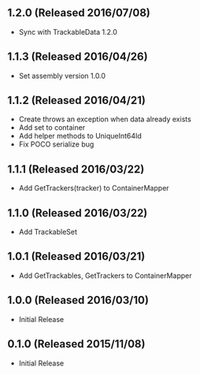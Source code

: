 ## 1.2.0 (Released 2016/07/08)

* Sync with TrackableData 1.2.0

## 1.1.3 (Released 2016/04/26)

* Set assembly version 1.0.0

## 1.1.2 (Released 2016/04/21)

* Create throws an exception when data already exists
* Add set to container
* Add helper methods to UniqueInt64Id
* Fix POCO serialize bug

## 1.1.1 (Released 2016/03/22)

* Add GetTrackers(tracker) to ContainerMapper

## 1.1.0 (Released 2016/03/22)

* Add TrackableSet

## 1.0.1 (Released 2016/03/21)

* Add GetTrackables, GetTrackers to ContainerMapper 

## 1.0.0 (Released 2016/03/10)

* Initial Release

## 0.1.0 (Released 2015/11/08)

* Initial Release
